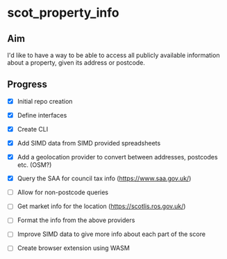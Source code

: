 # scot_property_info

## Aim

I'd like to have a way to be able to access all publicly available information about a property, given its address or postcode.

## Progress

- [x] Initial repo creation
- [x] Define interfaces
- [x] Create CLI
- [x] Add SIMD data from SIMD provided spreadsheets
- [x] Add a geolocation provider to convert between addresses, postcodes etc. (OSM?)
- [x] Query the SAA for council tax info (https://www.saa.gov.uk/)
- [ ] Allow for non-postcode queries
- [ ] Get market info for the location (https://scotlis.ros.gov.uk/)
- [ ] Format the info from the above providers
- [ ] Improve SIMD data to give more info about each part of the score
- [ ] Create browser extension using WASM

